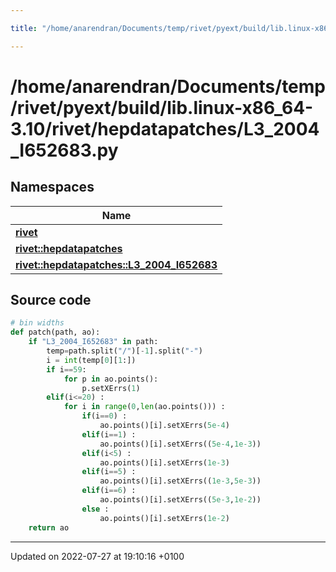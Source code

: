 ```yaml
---

title: "/home/anarendran/Documents/temp/rivet/pyext/build/lib.linux-x86_64-3.10/rivet/hepdatapatches/L3_2004_I652683.py"

---
```


# /home/anarendran/Documents/temp/rivet/pyext/build/lib.linux-x86_64-3.10/rivet/hepdatapatches/L3_2004_I652683.py



## Namespaces

| Name           |
| -------------- |
| **[rivet](http://example.org/namespaces/namespacerivet/)**  |
| **[rivet::hepdatapatches](http://example.org/namespaces/namespacerivet_1_1hepdatapatches/)**  |
| **[rivet::hepdatapatches::L3_2004_I652683](http://example.org/namespaces/namespacerivet_1_1hepdatapatches_1_1l3__2004__i652683/)**  |




## Source code

```python
# bin widths
def patch(path, ao):
    if "L3_2004_I652683" in path:
        temp=path.split("/")[-1].split("-")
        i = int(temp[0][1:])
        if i==59:
            for p in ao.points():
                p.setXErrs(1)
        elif(i<=20) :
            for i in range(0,len(ao.points())) :
                if(i==0) :
                    ao.points()[i].setXErrs(5e-4)
                elif(i==1) :
                    ao.points()[i].setXErrs((5e-4,1e-3))
                elif(i<5) :
                    ao.points()[i].setXErrs(1e-3)
                elif(i==5) :
                    ao.points()[i].setXErrs((1e-3,5e-3))
                elif(i==6) :
                    ao.points()[i].setXErrs((5e-3,1e-2))
                else :
                    ao.points()[i].setXErrs(1e-2)
    return ao
```


-------------------------------

Updated on 2022-07-27 at 19:10:16 +0100
